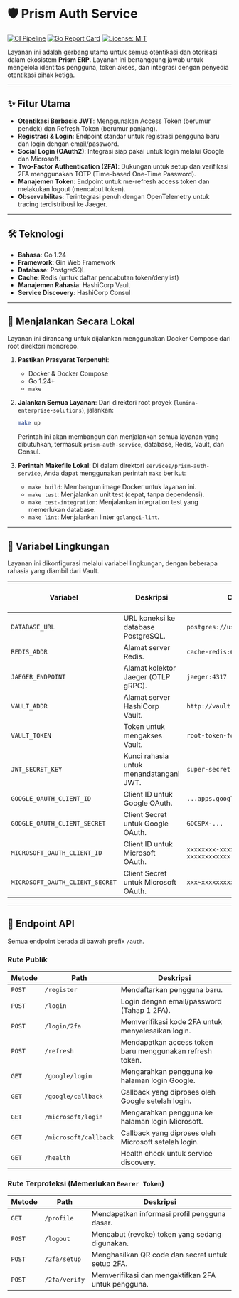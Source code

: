 # 🛡️ Prism Auth Service

[![CI Pipeline](https://github.com/Lumina-Enterprise-Solutions/prism-auth-service/actions/workflows/ci.yml/badge.svg)](https://github.com/Lumina-Enterprise-Solutions/prism-auth-service/actions/workflows/ci.yml)
[![Go Report Card](https://goreportcard.com/badge/github.com/Lumina-Enterprise-Solutions/prism-auth-service)](https://goreportcard.com/report/github.com/Lumina-Enterprise-Solutions/prism-auth-service)
[![License: MIT](https://img.shields.io/badge/License-MIT-blue.svg)](./LICENSE)

Layanan ini adalah gerbang utama untuk semua otentikasi dan otorisasi dalam ekosistem **Prism ERP**. Layanan ini bertanggung jawab untuk mengelola identitas pengguna, token akses, dan integrasi dengan penyedia otentikasi pihak ketiga.

---

## ✨ Fitur Utama

-   **Otentikasi Berbasis JWT**: Menggunakan Access Token (berumur pendek) dan Refresh Token (berumur panjang).
-   **Registrasi & Login**: Endpoint standar untuk registrasi pengguna baru dan login dengan email/password.
-   **Social Login (OAuth2)**: Integrasi siap pakai untuk login melalui Google dan Microsoft.
-   **Two-Factor Authentication (2FA)**: Dukungan untuk setup dan verifikasi 2FA menggunakan TOTP (Time-based One-Time Password).
-   **Manajemen Token**: Endpoint untuk me-refresh access token dan melakukan logout (mencabut token).
-   **Observabilitas**: Terintegrasi penuh dengan OpenTelemetry untuk tracing terdistribusi ke Jaeger.

---

## 🛠️ Teknologi

-   **Bahasa**: Go 1.24
-   **Framework**: Gin Web Framework
-   **Database**: PostgreSQL
-   **Cache**: Redis (untuk daftar pencabutan token/denylist)
-   **Manajemen Rahasia**: HashiCorp Vault
-   **Service Discovery**: HashiCorp Consul

---

## 🚀 Menjalankan Secara Lokal

Layanan ini dirancang untuk dijalankan menggunakan Docker Compose dari root direktori monorepo.

1.  **Pastikan Prasyarat Terpenuhi**:
    -   Docker & Docker Compose
    -   Go 1.24+
    -   `make`

2.  **Jalankan Semua Layanan**:
    Dari direktori root proyek (`lumina-enterprise-solutions`), jalankan:
    ```bash
    make up
    ```
    Perintah ini akan membangun dan menjalankan semua layanan yang dibutuhkan, termasuk `prism-auth-service`, database, Redis, Vault, dan Consul.

3.  **Perintah Makefile Lokal**:
    Di dalam direktori `services/prism-auth-service`, Anda dapat menggunakan perintah `make` berikut:
    -   `make build`: Membangun image Docker untuk layanan ini.
    -   `make test`: Menjalankan unit test (cepat, tanpa dependensi).
    -   `make test-integration`: Menjalankan integration test yang memerlukan database.
    -   `make lint`: Menjalankan linter `golangci-lint`.

---

## 🔑 Variabel Lingkungan

Layanan ini dikonfigurasi melalui variabel lingkungan, dengan beberapa rahasia yang diambil dari Vault.

| Variabel                      | Deskripsi                                                | Contoh Nilai                               | Diambil dari Vault? |
| ----------------------------- | -------------------------------------------------------- | ------------------------------------------ | ------------------- |
| `DATABASE_URL`                | URL koneksi ke database PostgreSQL.                      | `postgres://user:pass@host:port/db`        | Tidak               |
| `REDIS_ADDR`                  | Alamat server Redis.                                     | `cache-redis:6379`                         | Tidak               |
| `JAEGER_ENDPOINT`             | Alamat kolektor Jaeger (OTLP gRPC).                      | `jaeger:4317`                              | Tidak               |
| `VAULT_ADDR`                  | Alamat server HashiCorp Vault.                           | `http://vault:8200`                        | Tidak               |
| `VAULT_TOKEN`                 | Token untuk mengakses Vault.                             | `root-token-for-dev`                       | Tidak               |
| `JWT_SECRET_KEY`              | Kunci rahasia untuk menandatangani JWT.                  | `super-secret-key-from-vault`              | **Ya**              |
| `GOOGLE_OAUTH_CLIENT_ID`      | Client ID untuk Google OAuth.                            | `...apps.googleusercontent.com`            | **Ya**              |
| `GOOGLE_OAUTH_CLIENT_SECRET`  | Client Secret untuk Google OAuth.                        | `GOCSPX-...`                               | **Ya**              |
| `MICROSOFT_OAUTH_CLIENT_ID`   | Client ID untuk Microsoft OAuth.                         | `xxxxxxxx-xxxx-xxxx-xxxx-xxxxxxxxxxxx`     | **Ya**              |
| `MICROSOFT_OAUTH_CLIENT_SECRET` | Client Secret untuk Microsoft OAuth.                     | `xxx~xxxxxxxxxxxxxxxxxxxxxxxxxxxxxx`       | **Ya**              |

---

## 📡 Endpoint API

Semua endpoint berada di bawah prefix `/auth`.

### Rute Publik

| Metode | Path                     | Deskripsi                                            |
| ------ | ------------------------ | ---------------------------------------------------- |
| `POST` | `/register`              | Mendaftarkan pengguna baru.                          |
| `POST` | `/login`                 | Login dengan email/password (Tahap 1 2FA).           |
| `POST` | `/login/2fa`             | Memverifikasi kode 2FA untuk menyelesaikan login.    |
| `POST` | `/refresh`               | Mendapatkan access token baru menggunakan refresh token. |
| `GET`  | `/google/login`          | Mengarahkan pengguna ke halaman login Google.        |
| `GET`  | `/google/callback`       | Callback yang diproses oleh Google setelah login.    |
| `GET`  | `/microsoft/login`       | Mengarahkan pengguna ke halaman login Microsoft.     |
| `GET`  | `/microsoft/callback`    | Callback yang diproses oleh Microsoft setelah login. |
| `GET`  | `/health`                | Health check untuk service discovery.                |

### Rute Terproteksi (Memerlukan `Bearer Token`)

| Metode | Path          | Deskripsi                                    |
| ------ | ------------- | -------------------------------------------- |
| `GET`  | `/profile`    | Mendapatkan informasi profil pengguna dasar. |
| `POST` | `/logout`     | Mencabut (revoke) token yang sedang digunakan. |
| `POST` | `/2fa/setup`  | Menghasilkan QR code dan secret untuk setup 2FA. |
| `POST` | `/2fa/verify` | Memverifikasi dan mengaktifkan 2FA untuk pengguna. |
